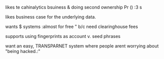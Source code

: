 
likes te cahinalytics bsuiness & doing second ownership Pr () :3 s

likes business case for the underlying data.

wants $ systems :almost for free "  b/c need clearinghouse fees

supports using fingerprints as account v. seed phrases

want an easy, TRANSPARNET system where people arent worrying about "being hacked.:"
